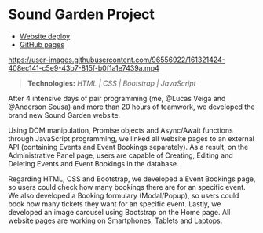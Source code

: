 # Sound Garden Project

- [Website deploy](https://sound-garden.vercel.app)
- [GitHub pages](https://andresdslima.github.io/SoundGarden)

https://user-images.githubusercontent.com/96556922/161321424-408ec141-c5e9-43b7-815f-b0f1a1e7439a.mp4

>**Technologies:** *HTML | CSS | Bootstrap | JavaScript*

After 4 intensive days of pair programming (me, @Lucas Veiga and @Anderson Sousa) and more than 20 hours of teamwork, we developed the brand new Sound Garden website.

Using DOM manipulation, Promise objects and Async/Await functions through JavaScript programming, we linked all website pages to an external API (containing Events and Event Bookings separately). As a result, on the Administrative Panel page, users are capable of Creating, Editing and Deleting Events and Event Bookings in the database.

Regarding HTML, CSS and Bootstrap, we developed a Event Bookings page, so users could check how many bookings there are for an specific event. We also developed a Booking formulary (Modal/Popup), so users could book how many tickets they want for an specific event. Lastly, we developed an image carousel using Bootstrap on the Home page. All website pages are working on Smartphones, Tablets and Laptops.